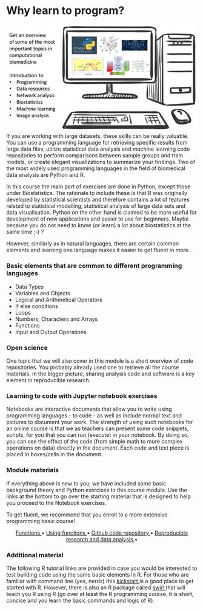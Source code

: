 # Why learn to program?

![CBM101_overview](./assets/overview.png)
If you are working with large datasets, these skills can be really valuable. You can use a programming language for retrieving specific results from large data files, utilize statistical data analysis and machine learning code repositories to perform comparisons between sample groups and train models, or create elegant visualizations to summarize your findings. Two of the most widely used programming languages in the field of biomedical data analysis are Python and R.

In this course the main part of exercises are done in Python, except those under Biostatistics. The rationale to include these is that R was originally developed by statistical scientists and therefore contains a lot of features related to statistical modelling, statistical analysis of large data sets and data visualisation. Python on the other hand is claimed to be more useful for development of new applications and easier to use for beginners. Maybe because you do not need to know (or learn) a lot about biostatistics at the same time ;-) ?

However, similarly as in natural languages, there are certain common elements and learning one language makes it easier to get fluent in more. 

### Basic elements that are common to different programming languages  

* Data Types
* Variables and Objects
* Logical and Arithmetical Operators
* If else conditions
* Loops
* Numbers, Characters and Arrays
* Functions
* Input and Output Operations

### Open science

One topic that we will also cover in this module is a short overview of code repositories. You probably already used one to retrieve all the course materials. In the bigger picture, sharing analysis code and software is a key element in reproducible research.

### Learning to code with Jupyter notebook exercises

Notebooks are interactive documents that allow you to write using programming languages - to code - as well as include normal text and pictures to document your work. The strength of using such notebooks for an online course is that we as teachers can present some code snippets, scripts, for you that you can run (execute) in your notebook. By doing so, you can see the effect of the code (from simple math to more complex operations on data) directly in the document. Each code and text piece is placed in boxes/cells in the document.

### Module materials
If everything above is new to you, we have included some basic background theory and Python exercises to this course module. Use the links at the bottom to go over the starting material that is designed to help you proceed to the Notebook exercises. 

To get fluent, we recommend that you enroll to a more extensive programming basic course!

<p align="center">
  <a href="./assets/p1.md">   Functions    </a> •
  <a href="./assets/p2.md">   Using functions   </a> •
  <a href="./assets/p3.md">   Github code repository    </a> •
  <a href="./assets/p4.md">   Reproducible research and data analysis    </a> •
</p>

### Additional material
The following R tutorial links are provided in case you would be interested to test building code using the same basic elements in R. For those who are familiar with command line (yes, nerds) this <a href="https://cran.r-project.org/doc/contrib/Lemon-kickstart/"> kickstart </a> is a good place to get started with R. However, there is also an R package called <a href="https://swirlstats.com/students.html"> swirl </a> that will teach you R using R (go over at least the R programming course, it is short, concise and you learn the basic commands and logic of R).

